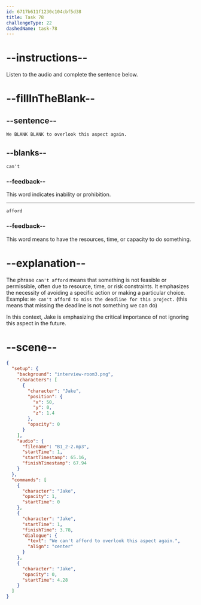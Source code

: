 ```yaml
---
id: 6717b611f1230c104cbf5d38
title: Task 78
challengeType: 22
dashedName: task-78
---
```


<!-- (Audio) Jake: We can't afford to overlook this aspect again. -->

# --instructions--

Listen to the audio and complete the sentence below.

# --fillInTheBlank--

## --sentence--

`We BLANK BLANK to overlook this aspect again.`

## --blanks--

`can't`

### --feedback--

This word indicates inability or prohibition.

---

`afford`

### --feedback--

This word means to have the resources, time, or capacity to do something.

# --explanation--

The phrase `can't afford` means that something is not feasible or permissible, often due to resource, time, or risk constraints. It emphasizes the necessity of avoiding a specific action or making a particular choice. Example: `We can't afford to miss the deadline for this project.` (this means that missing the deadline is not something we can do)

In this context, Jake is emphasizing the critical importance of not ignoring this aspect in the future.

# --scene--

```json
{
  "setup": {
    "background": "interview-room3.png",
    "characters": [
      {
        "character": "Jake",
        "position": {
          "x": 50,
          "y": 0,
          "z": 1.4
        },
        "opacity": 0
      }
    ],
    "audio": {
      "filename": "B1_2-2.mp3",
      "startTime": 1,
      "startTimestamp": 65.16,
      "finishTimestamp": 67.94
    }
  },
  "commands": [
    {
      "character": "Jake",
      "opacity": 1,
      "startTime": 0
    },
    {
      "character": "Jake",
      "startTime": 1,
      "finishTime": 3.78,
      "dialogue": {
        "text": "We can't afford to overlook this aspect again.",
        "align": "center"
      }
    },
    {
      "character": "Jake",
      "opacity": 0,
      "startTime": 4.28
    }
  ]
}
```
